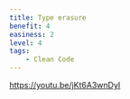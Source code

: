 ```yaml
---
title: Type erasure
benefit: 4
easiness: 2
level: 4
tags:
    - Clean Code
---
```


https://youtu.be/jKt6A3wnDyI